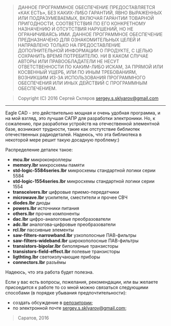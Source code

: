 > ДАННОЕ ПРОГРАММНОЕ ОБЕСПЕЧЕНИЕ ПРЕДОСТАВЛЯЕТСЯ «КАК ЕСТЬ», БЕЗ КАКИХ-ЛИБО
> ГАРАНТИЙ, ЯВНО ВЫРАЖЕННЫХ ИЛИ ПОДРАЗУМЕВАЕМЫХ, ВКЛЮЧАЯ ГАРАНТИИ ТОВАРНОЙ
> ПРИГОДНОСТИ, СООТВЕТСТВИЯ ПО ЕГО КОНКРЕТНОМУ НАЗНАЧЕНИЮ И ОТСУТСТВИЯ
> НАРУШЕНИЙ, НО НЕ ОГРАНИЧИВАЯСЬ ИМИ. ДАННОЕ ПРОГРАММНОЕ ОБЕСПЕЧЕНИЕ
> ПРЕДНАЗНАЧЕНО ДЛЯ ОЗНАКОМИТЕЛЬНЫХ ЦЕЛЕЙ И НАПРАВЛЕНО ТОЛЬКО НА
> ПРЕДОСТАВЛЕНИЕ ДОПОЛНИТЕЛЬНОЙ ИНФОРМАЦИИ О ПРОДУКТЕ, С ЦЕЛЬЮ СОХРАНИТЬ ВРЕМЯ
> ПОТРЕБИТЕЛЮ. НИ В КАКОМ СЛУЧАЕ АВТОРЫ ИЛИ ПРАВООБЛАДАТЕЛИ НЕ НЕСУТ
> ОТВЕТСТВЕННОСТИ ПО КАКИМ-ЛИБО ИСКАМ, ЗА ПРЯМОЙ ИЛИ КОСВЕННЫЙ УЩЕРБ, ИЛИ
> ПО ИНЫМ ТРЕБОВАНИЯМ, ВОЗНИКШИМ ИЗ-ЗА ИСПОЛЬЗОВАНИЯ ПРОГРАММНОГО ОБЕСПЕЧЕНИЯ
> ИЛИ ИНЫХ ДЕЙСТВИЙ С ПРОГРАММНЫМ ОБЕСПЕЧЕНИЕМ.

> Copyright (C) 2016 Сергей Скляров <sergey.s.sklyarov@gmail.com>

---

Eagle CAD - это действительно мощная и очень удобная программа, 
и на мой взгляд, это лучшая САПР для разработки электроники.
Но, к сожалению, при разработки устройств на отечественной элементной базе,
возникают трудности, такие как отстутствие библиотек отечественных радиодеталей.
Надеюсь, что эта библиотека в некоторой мере решит такую досадную проблему:)


Распределение деталек такое:
* __mcu.lbr__                      микроконроллеры
* __memory.lbr__                   микросхемы памяти
* __std-logic-5584series.lbr__     микросхемы стандартной логики серии 5584
* __std-logic-1554series.lbr__     микросхемы стандартной логики серии 1554
* __transceivers.lbr__             цифровые приемо-передатчики
* __microwave.lbr__                усилители, сместители и прочее СВЧ
* __diodes.lbr__                   диоды
* __powers.lbr__                   источники питания
* __others.lbr__                   прочие компоненты
* __dac.lbr__                      цифро-аналоговые преобразователи
* __adc.lbr__                      аналогова-цифровые преобразователи
* __rcl.lbr__                      пассивные элементы
* __saw-filters-narrowband.lbr__   узкополосные ПАВ-фильтры
* __saw-filters-wideband.lbr__     широкополосные ПАВ-фильтры
* __transistors-bipolar.lbr__      биполярные транзисторы
* __transistors-field-effect.lbr__ полевые транзисторы
* __ligthting.lbr__                светоизлучающие приборы
* __connectors.lbr__               разъёмы

Надеюсь, что эта работа будет полезна.

Если у вас есть вопросы, пожелания, рекомендации, или вы желаете присоедится к работе то
со мной можно связаться следующими способами (в порядке убывания предпочтительности):
- создать обсуждение в [репозитории](https://github.com/kirra-cat/rus-electronics-library/issues);
- по электронной почте [sergey.s.sklyarov@gmail.com](mailto:sergey.s.sklyarov@gmail.com);


> Саратов, 2016
